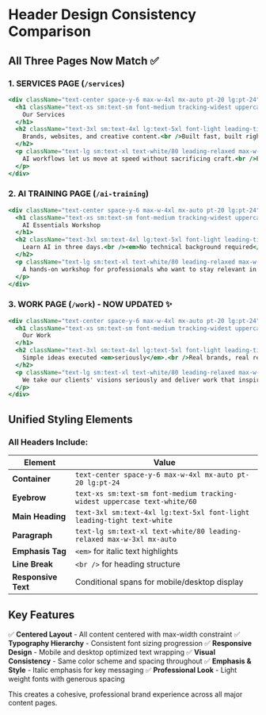 # Header Design Consistency Comparison

## All Three Pages Now Match ✅

### 1. SERVICES PAGE (`/services`)
```jsx
<div className="text-center space-y-6 max-w-4xl mx-auto pt-20 lg:pt-24">
  <h1 className="text-xs sm:text-sm font-medium tracking-widest uppercase text-white/60">
    Our Services
  </h1>
  <h2 className="text-3xl sm:text-4xl lg:text-5xl font-light leading-tight text-white">
    Brands, websites, and creative content.<br />Built fast, built right
  </h2>
  <p className="text-lg sm:text-xl text-white/80 leading-relaxed max-w-3xl mx-auto">
    AI workflows let us move at speed without sacrificing craft.<br />Premium creative work in days, not months.
  </p>
</div>
```

### 2. AI TRAINING PAGE (`/ai-training`)
```jsx
<div className="text-center space-y-6 max-w-4xl mx-auto pt-20 lg:pt-24">
  <h1 className="text-xs sm:text-sm font-medium tracking-widest uppercase text-white/60">
    AI Essentials Workshop
  </h1>
  <h2 className="text-3xl sm:text-4xl lg:text-5xl font-light leading-tight text-white">
    Learn AI in three days.<br /><em>No technical background required</em>
  </h2>
  <p className="text-lg sm:text-xl text-white/80 leading-relaxed max-w-3xl mx-auto">
    A hands-on workshop for professionals who want to stay relevant in an AI-driven world. We'll teach you what matters and skip the rest.
  </p>
</div>
```

### 3. WORK PAGE (`/work`) - NOW UPDATED ✨
```jsx
<div className="text-center space-y-6 max-w-4xl mx-auto pt-20 lg:pt-24">
  <h1 className="text-xs sm:text-sm font-medium tracking-widest uppercase text-white/60">
    Our Work
  </h1>
  <h2 className="text-3xl sm:text-4xl lg:text-5xl font-light leading-tight text-white">
    Simple ideas executed <em>seriously</em>.<br />Real brands, real results.
  </h2>
  <p className="text-lg sm:text-xl text-white/80 leading-relaxed max-w-3xl mx-auto">
    We take our clients' visions seriously and deliver work that inspires. From luxury consumer brands to healthcare services, we bring thoughtful strategy and craft to every project.
  </p>
</div>
```

## Unified Styling Elements

### All Headers Include:
| Element | Value |
|---------|-------|
| **Container** | `text-center space-y-6 max-w-4xl mx-auto pt-20 lg:pt-24` |
| **Eyebrow** | `text-xs sm:text-sm font-medium tracking-widest uppercase text-white/60` |
| **Main Heading** | `text-3xl sm:text-4xl lg:text-5xl font-light leading-tight text-white` |
| **Paragraph** | `text-lg sm:text-xl text-white/80 leading-relaxed max-w-3xl mx-auto` |
| **Emphasis Tag** | `<em>` for italic text highlights |
| **Line Break** | `<br />` for heading structure |
| **Responsive Text** | Conditional spans for mobile/desktop display |

## Key Features
✅ **Centered Layout** - All content centered with max-width constraint
✅ **Typography Hierarchy** - Consistent font sizing progression
✅ **Responsive Design** - Mobile and desktop optimized text wrapping
✅ **Visual Consistency** - Same color scheme and spacing throughout
✅ **Emphasis & Style** - Italic emphasis for key messaging
✅ **Professional Look** - Light weight fonts with generous spacing

This creates a cohesive, professional brand experience across all major content pages.
